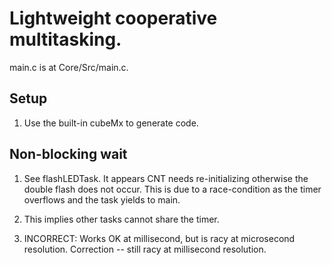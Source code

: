 # Lightweight cooperative multitasking.

main.c is at Core/Src/main.c.

## Setup
1. Use the built-in cubeMx to generate code.

## Non-blocking wait

1. See flashLEDTask. It appears CNT
 needs re-initializing otherwise the double
 flash does not occur.
 This is due to a race-condition as the timer
 overflows and the task yields to main.

1. This implies other tasks cannot share the
 timer.

1. INCORRECT: Works OK at millisecond, but is racy at
 microsecond resolution.
 Correction -- still racy at millisecond resolution.

